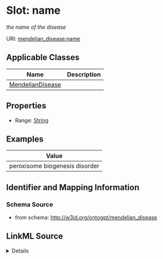 # Slot: name
_the name of the disease_


URI: [mendelian_disease:name](http://w3id.org/ontogpt/mendelian_disease/name)



<!-- no inheritance hierarchy -->




## Applicable Classes

| Name | Description |
| --- | --- |
[MendelianDisease](MendelianDisease.md) | 






## Properties

* Range: [String](String.md)








## Examples

| Value |
| --- |
| peroxisome biogenesis disorder |

## Identifier and Mapping Information







### Schema Source


* from schema: http://w3id.org/ontogpt/mendelian_disease




## LinkML Source

<details>
```yaml
name: name
description: the name of the disease
examples:
- value: peroxisome biogenesis disorder
from_schema: http://w3id.org/ontogpt/mendelian_disease
rank: 1000
alias: name
owner: MendelianDisease
domain_of:
- MendelianDisease
range: string

```
</details>